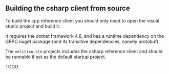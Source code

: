 ## Building the csharp client from source ##

To build the cpp reference client you should only need to open the visual studio project and build it.

It requires the dotnet framework 4.6, and has a runtime dependency on the GRPC nuget package (and its transitive dependencies, namely protobuf).

The `volition.sln` projects includes the csharp reference client and should be runnable if set as the default startup project.

TODO